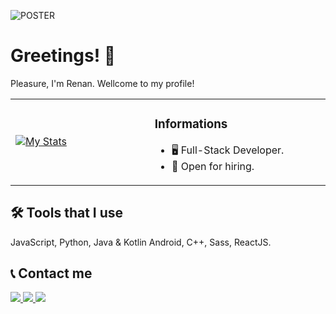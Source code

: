 ![POSTER](https://i.imgur.com/Yp4hXcs.jpg)

# Greetings! 👋

Pleasure, I'm Renan. Wellcome to my profile!

<table border="0">
<tr><td width="700" valign="center">
      
[![My Stats](https://github-readme-stats.vercel.app/api?username=victor-renan&show_icons=true&theme=codeSTACKr)](https://github.com/victor-renan/github-readme-stats)      
</td><td  width="700" valign="top">

### Informations
- 🖥️ Full-Stack Developer.
- 🤝 Open for hiring.
</td></tr>
</table>

## 🛠️ Tools that I use
JavaScript, Python, Java & Kotlin Android, C++, Sass, ReactJS.

## 📞 Contact me

<div>
  <a href="mailto:alvesrenanpro@gmail.com" target="_blank" rel="noopener noreferrer">
    <img src="https://img.shields.io/badge/Gmail-242938?style=for-the-badge&logo=gmail&logoColor=white&link=alvesrenanpro%40gmail.com">
    
  </a>
  <a href="https://www.linkedin.com/in/renan-alves-05995a20a" target="_blank" rel="noopener noreferrer">
    <img src="https://img.shields.io/badge/Linkedin-242938?style=for-the-badge&logo=linkedin&logoColor=white&link=https%3A%2F%2Fwww.linkedin.com%2Fin%2Frenan-alves-05995a20a%2F">
  </a>
  <a href="https://instagram.com/alvesrenan07" target="_blank" rel="noopener noreferrer">
    <img src="https://img.shields.io/badge/Instagram-242938?style=for-the-badge&logo=instagram&logoColor=white&link=https%3A%2F%2Finstagram.com%2Falvesrenan07)">
  </a>
</div>
